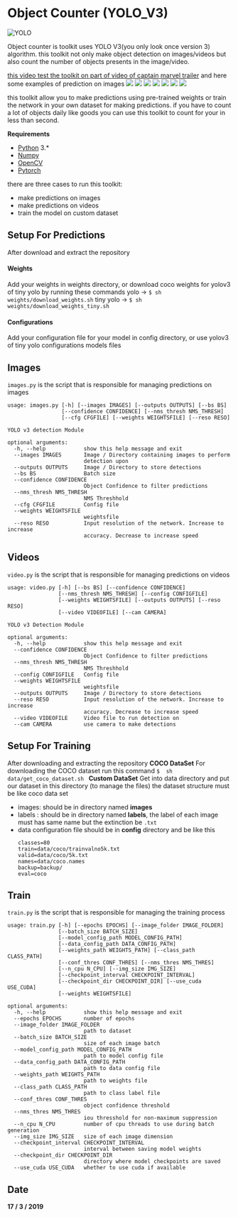 # Object Counter (YOLO_V3)
![YOLO](https://github.com/DiaaZiada/Object-Counter-YOLOV3/blob/master/github_images/yolo.jpg)

Object counter is toolkit uses YOLO V3(you only look once version 3) algorithm.
this toolkit not only make object detection on images/videos but also count the number of objects presents in the image/video.

[this video test the toolkit on part of video of captain marvel trailer](https://l.facebook.com/l.php?u=https://www.youtube.com/watch?v=r1SkEeA2nzw&feature=youtu.be&fbclid=IwAR31CfTqv3LopKjU--m8FDexXbtk2NjaZgCOWnL9Xwp5YWzjoHLNbMVTN2A&h=AT1wabibFHkTwEX7gAZhlZ8hcE_dBt_bH8_xVE81h-iMDV6hY7gY_yBJ2chCvWwaQYx9BbfACBGJJJLu5iWi7vmvgmpmJaj5bCz0okxk0ZMjaTV82FtbQfkjWK_b7A)
and here some examples of prediction on images 
![  ](https://github.com/DiaaZiada/Object-Counter-YOLOV3/blob/master/github_images/eagle.jpg)
![  ](https://github.com/DiaaZiada/Object-Counter-YOLOV3/blob/master/github_images/herd_of_horses.jpg)
![  ](https://github.com/DiaaZiada/Object-Counter-YOLOV3/blob/master/github_images/img1.jpg)
![  ](https://github.com/DiaaZiada/Object-Counter-YOLOV3/blob/master/github_images/img2.jpg)
![ ](https://github.com/DiaaZiada/Object-Counter-YOLOV3/blob/master/github_images/img3.jpg)
![ ](https://github.com/DiaaZiada/Object-Counter-YOLOV3/blob/master/github_images/img4.jpg)
![ ](https://github.com/DiaaZiada/Object-Counter-YOLOV3/blob/master/github_images/person.jpg)

this toolkit allow you to make predictions using pre-trained weights or train the network in your own dataset for making predictions.
if you have to count a lot of objects daily like goods you can use this toolkit to count for your in less than second.

****Requirements****
	

 - [Python](https://www.python.org/) 3.*
 - [Numpy](http://www.numpy.org/)
 - [OpenCV](https://opencv.org/)
 - [Pytorch](https://pytorch.org/)
 
 there are three cases to run this toolkit:
 
 - make predictions on images
 - make predictions on videos
 - train the model on custom dataset
 
 ## Setup For Predictions
 After download and extract the repository
 
 #### Weights
Add your weights in weights directory, or download coco weights for yolov3 of tiny yolo
by running these commands
yolo -> `$ sh weights/download_weights.sh`
tiny yolo -> `$ sh weights/download_weights_tiny.sh`

#### Configurations
Add your configuration file for your model in config directory, or use yolov3 of tiny yolo configurations models files
 
## Images
`images.py` is the script that is responsible for managing predictions on images
```
usage: images.py [-h] [--images IMAGES] [--outputs OUTPUTS] [--bs BS]
                 [--confidence CONFIDENCE] [--nms_thresh NMS_THRESH]
                 [--cfg CFGFILE] [--weights WEIGHTSFILE] [--reso RESO]

YOLO v3 detection Module

optional arguments:
  -h, --help            show this help message and exit
  --images IMAGES       Image / Directory containing images to perform
                        detection upon
  --outputs OUTPUTS     Image / Directory to store detections
  --bs BS               Batch size
  --confidence CONFIDENCE
                        Object Confidence to filter predictions
  --nms_thresh NMS_THRESH
                        NMS Threshhold
  --cfg CFGFILE         Config file
  --weights WEIGHTSFILE
                        weightsfile
  --reso RESO           Input resolution of the network. Increase to increase
                        accuracy. Decrease to increase speed

```
## Videos
`video.py` is the script that is responsible for managing predictions on videos
```
usage: video.py [-h] [--bs BS] [--confidence CONFIDENCE]
                [--nms_thresh NMS_THRESH] [--config CONFIGFILE]
                [--weights WEIGHTSFILE] [--outputs OUTPUTS] [--reso RESO]
                [--video VIDEOFILE] [--cam CAMERA]

YOLO v3 Detection Module

optional arguments:
  -h, --help            show this help message and exit
  --confidence CONFIDENCE
                        Object Confidence to filter predictions
  --nms_thresh NMS_THRESH
                        NMS Threshhold
  --config CONFIGFILE   Config file
  --weights WEIGHTSFILE
                        weightsfile
  --outputs OUTPUTS     Image / Directory to store detections
  --reso RESO           Input resolution of the network. Increase to increase
                        accuracy. Decrease to increase speed
  --video VIDEOFILE     Video file to run detection on
  --cam CAMERA          use camera to make detections

```
## Setup For Training 

After downloading and extracting the repository
**COCO DataSet**
	For downloading the COCO dataset run this command
	`$  sh data/get_coco_dataset.sh `
**Custom DataSet**
	Get into data directory and put our dataset in this directory (to manage the files)
	the dataset structure must be like coco data set 
 - images: should be in directory named **images** 
 - labels : should be in directory named **labels**, the label of each image must has same name but the extinction be `.txt` 
 - data configuration file should be in **config** directory and be like this
	 ```
	classes=80
	train=data/coco/trainvalno5k.txt
	valid=data/coco/5k.txt
	names=data/coco.names
	backup=backup/
	eval=coco
	```

## Train
`train.py` is the script that is responsible for managing the training process
```
usage: train.py [-h] [--epochs EPOCHS] [--image_folder IMAGE_FOLDER]
                [--batch_size BATCH_SIZE]
                [--model_config_path MODEL_CONFIG_PATH]
                [--data_config_path DATA_CONFIG_PATH]
                [--weights_path WEIGHTS_PATH] [--class_path CLASS_PATH]
                [--conf_thres CONF_THRES] [--nms_thres NMS_THRES]
                [--n_cpu N_CPU] [--img_size IMG_SIZE]
                [--checkpoint_interval CHECKPOINT_INTERVAL]
                [--checkpoint_dir CHECKPOINT_DIR] [--use_cuda USE_CUDA]
                [--weights WEIGHTSFILE]

optional arguments:
  -h, --help            show this help message and exit
  --epochs EPOCHS       number of epochs
  --image_folder IMAGE_FOLDER
                        path to dataset
  --batch_size BATCH_SIZE
                        size of each image batch
  --model_config_path MODEL_CONFIG_PATH
                        path to model config file
  --data_config_path DATA_CONFIG_PATH
                        path to data config file
  --weights_path WEIGHTS_PATH
                        path to weights file
  --class_path CLASS_PATH
                        path to class label file
  --conf_thres CONF_THRES
                        object confidence threshold
  --nms_thres NMS_THRES
                        iou thresshold for non-maximum suppression
  --n_cpu N_CPU         number of cpu threads to use during batch generation
  --img_size IMG_SIZE   size of each image dimension
  --checkpoint_interval CHECKPOINT_INTERVAL
                        interval between saving model weights
  --checkpoint_dir CHECKPOINT_DIR
                        directory where model checkpoints are saved
  --use_cuda USE_CUDA   whether to use cuda if available
```

 
## Date
**17 / 3 / 2019**

